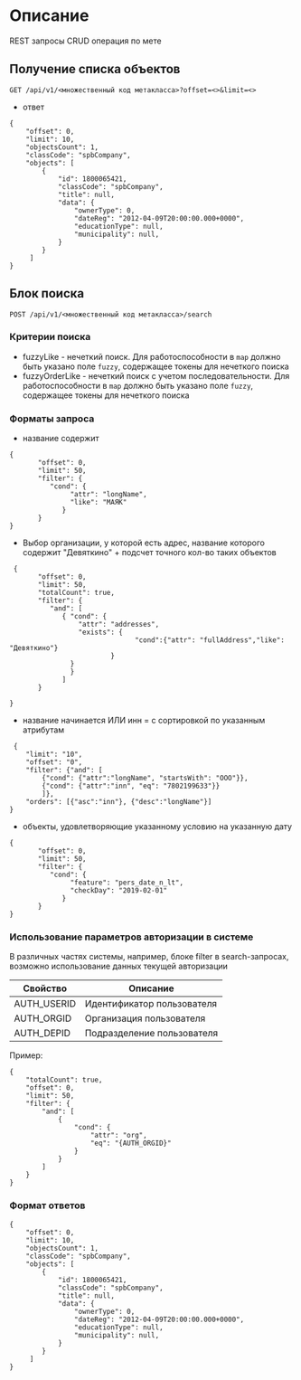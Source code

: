 # Описание

REST запросы CRUD операция по мете

## Получение списка объектов

``GET /api/v1/<множественный код метакласса>?offset=<>&limit=<>``

* ответ
```
{
    "offset": 0,
    "limit": 10,
    "objectsCount": 1,
    "classCode": "spbCompany",
    "objects": [
        {
            "id": 1800065421,
            "classCode": "spbCompany",
            "title": null,
            "data": {
                "ownerType": 0,
                "dateReg": "2012-04-09T20:00:00.000+0000",
                "educationType": null,
                "municipality": null,
            }
        }
     ]
}
```

## Блок поиска

``POST /api/v1/<множественный код метакласса>/search``

### Критерии поиска

* fuzzyLike - нечеткий поиск. Для работоспособности в ``map`` должно быть указано поле ``fuzzy``, содержащее токены для нечеткого поиска
* fuzzyOrderLike - нечеткий поиск c учетом последовательности. Для работоспособности в ``map`` должно быть указано поле ``fuzzy``, содержащее токены для нечеткого поиска 

### Форматы запроса

* название содержит
```
{
       "offset": 0,
       "limit": 50,
       "filter": {
          "cond": {
               "attr": "longName",
               "like": "МАЯК"
             }
       }
} 
```

* Выбор организации, у которой есть адрес, название которого содержит "Девяткино" + подсчет точного кол-во таких объектов 
```
 {
       "offset": 0,
       "limit": 50,
       "totalCount": true,
       "filter": {
          "and": [ 
             { "cond": {
                 "attr": "addresses",
                 "exists": {
                               "cond":{"attr": "fullAddress","like": "Девяткино"}
                         }
               }
               }
             ]
       }
    
} 
```

* название начинается ИЛИ инн = с сортировкой по указанным атрибутам
```
 {
    "limit": "10",
    "offset": "0",
    "filter": {"and": [
        {"cond": {"attr":"longName", "startsWith": "ООО"}},
        {"cond": {"attr":"inn", "eq": "7802199633"}}
        ]},
    "orders": [{"asc":"inn"}, {"desc":"longName"}]
} 
```

* объекты, удовлетворяющие указанному условию на указанную дату
```
{
       "offset": 0,
       "limit": 50,
       "filter": {
          "cond": {
               "feature": "pers_date_n_lt",
               "checkDay": "2019-02-01"
             }
       }
} 
```

### Использование параметров авторизации в системе

В различных частях системы, например, блоке filter в search-запросах, возможно использование данных текущей авторизации

| Свойство     | Описание  |
| ------------- | ------------------ | 
| AUTH_USERID | Идентификатор пользователя |
| AUTH_ORGID | Организация пользователя |
| AUTH_DEPID | Подразделение пользователя |

Пример:

```
{
    "totalCount": true,
    "offset": 0,
    "limit": 50,
    "filter": {
        "and": [
            {
                "cond": {
                    "attr": "org",
                    "eq": "{AUTH_ORGID}"
                }
            }
        ]
    }
}
```

### Формат ответов

```
{
    "offset": 0,
    "limit": 10,
    "objectsCount": 1,
    "classCode": "spbCompany",
    "objects": [
        {
            "id": 1800065421,
            "classCode": "spbCompany",
            "title": null,
            "data": {
                "ownerType": 0,
                "dateReg": "2012-04-09T20:00:00.000+0000",
                "educationType": null,
                "municipality": null,
            }
        }
     ]
}
```
